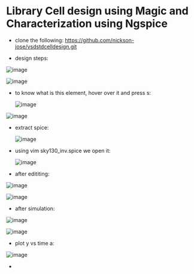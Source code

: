 #  Library Cell design using Magic and Characterization using Ngspice

- clone the following: https://github.com/nickson-jose/vsdstdcelldesign.git

 - design steps:

![image](https://github.com/user-attachments/assets/1c8419a6-5cb8-4c5d-b789-49a6c3353246)

![image](https://github.com/user-attachments/assets/082b1114-c160-4568-855e-5c3531f2f042)

- to know what is this element, hover over it and press s:

  ![image](https://github.com/user-attachments/assets/94678967-4089-4fa4-bf49-8c0652813ca3)

![image](https://github.com/user-attachments/assets/64f7cdf9-e998-442c-b3de-6e943cd3f2d2)

- extract spice:

  ![image](https://github.com/user-attachments/assets/ab3471a7-1468-4340-8253-5c113c467f45)

- using vim sky130_inv.spice we open it:

  ![image](https://github.com/user-attachments/assets/ad5b7e8e-33f1-4fa1-966c-c37073ee31d0)

- after edititing:

![image](https://github.com/user-attachments/assets/c72a5794-cb85-4d11-85ac-a4f2400c8430)

![image](https://github.com/user-attachments/assets/7a224dc8-14ee-48e4-8d67-7021763f35a0)

- after simulation:

![image](https://github.com/user-attachments/assets/0dd3ba0b-3acd-43aa-891b-7e3d2fd851cf)

![image](https://github.com/user-attachments/assets/be829c49-626e-4812-aed0-a44525e87d61)

- plot y vs time a:

![image](https://github.com/user-attachments/assets/6a55dac0-8b3f-4341-b316-0eb6f708de8d)

- 
